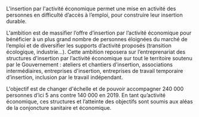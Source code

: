 <p>
  <span id="brief">
    L'insertion par l'activité économique permet une mise en activité des personnes en difficulté d’accès à l’emploi, pour construire leur insertion durable. 
  </span>
</p>

<p>
  L'ambition est de massifier l’offre d’insertion par l’activité économique pour bénéficier à un plus grand nombre de personnes éloignées du marché de l’emploi et de diversifier les supports d’activité proposés (transition écologique, industrie…). Cette ambition reposera sur l’entreprenariat des structures d'insertion par l’activité économique sur tout le territoire soutenu par le Gouvernement : ateliers et chantiers d'insertion, associations intermédiaires, entreprises d'insertion, entreprises de travail temporaire d’insertion, inclusion par le travail indépendant.
</p>

<p>
  L'objectif est de changer d'échelle et de pouvoir accompagner 240 000 personnes d’ici 5 ans contre 140 000 en 2019.
En tant qu’activité économique, ces structures et l’atteinte des objectifs sont soumis aux aléas de la conjoncture sanitaire et économique.
</p>
